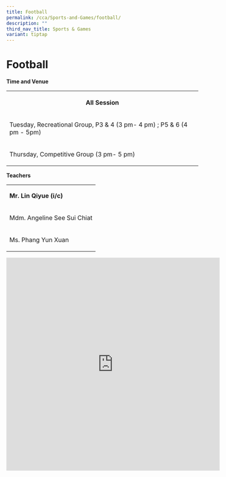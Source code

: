```yaml
---
title: Football
permalink: /cca/Sports-and-Games/football/
description: ""
third_nav_title: Sports & Games
variant: tiptap
---
```

<h1>Football</h1>
<p><strong>Time and Venue</strong>
</p>
<table>
<tbody>
<tr>
<th rowspan="1" colspan="1">
<p>All Session</p>
</th>
</tr>
<tr>
<td rowspan="1" colspan="1">
<p>Tuesday, Recreational Group, P3 &amp; 4 (3 pm- 4 pm) ; P5 &amp; 6 (4 pm
- 5pm)</p>
</td>
</tr>
<tr>
<td rowspan="1" colspan="1">
<p>Thursday, Competitive Group (3 pm- 5 pm)</p>
</td>
</tr>
</tbody>
</table>
<p></p>
<p><strong>Teachers</strong>
</p>
<table>
<tbody>
<tr>
<td rowspan="1" colspan="1">
<p><strong>Mr. Lin Qiyue (i/c)<br></strong>
</p>
</td>
</tr>
<tr>
<td rowspan="1" colspan="1">
<p>Mdm. Angeline See Sui Chiat
<br>
</p>
</td>
</tr>
<tr>
<td rowspan="1" colspan="1">
<p>Ms. Phang Yun Xuan
<br>
</p>
</td>
</tr>
</tbody>
</table>
<p></p>
<div class="iframe-wrapper">
<iframe height="560" width="560" allowfullscreen="true" frameborder="0" src="https://docs.google.com/presentation/d/e/2PACX-1vQX1WbZV5B-cI8RtYV5uyYqBSnzh4op4yPGhMQKHwqZvum3tKbhZmnIXMDxkeD6lQUIU0kC3KxqNNuN/embed?start=true&amp;loop=true&amp;delayms=3000"></iframe>
</div>
<p></p>